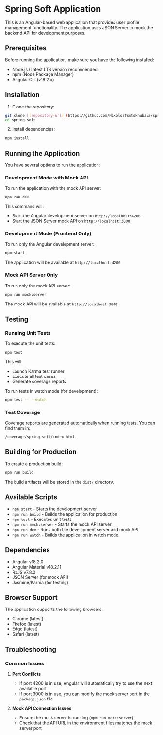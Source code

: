 # Spring Soft Application

This is an Angular-based web application that provides user profile management functionality. The application uses JSON Server to mock the backend API for development purposes.

## Prerequisites

Before running the application, make sure you have the following installed:
- Node.js (Latest LTS version recommended)
- npm (Node Package Manager)
- Angular CLI (v18.2.x)

## Installation

1. Clone the repository:
```bash
git clone [[repository-url]](https://github.com/NikolozTsutskhubaia/spring-soft)
cd spring-soft
```

2. Install dependencies:
```bash
npm install
```

## Running the Application

You have several options to run the application:

### Development Mode with Mock API

To run the application with the mock API server:

```bash
npm run dev
```

This command will:
- Start the Angular development server on `http://localhost:4200`
- Start the JSON Server mock API on `http://localhost:3000`

### Development Mode (Frontend Only)

To run only the Angular development server:

```bash
npm start
```

The application will be available at `http://localhost:4200`

### Mock API Server Only

To run only the mock API server:

```bash
npm run mock:server
```

The mock API will be available at `http://localhost:3000`

## Testing

### Running Unit Tests

To execute the unit tests:

```bash
npm test
```

This will:
- Launch Karma test runner
- Execute all test cases
- Generate coverage reports

To run tests in watch mode (for development):

```bash
npm test -- --watch
```

### Test Coverage

Coverage reports are generated automatically when running tests. You can find them in:
```
/coverage/spring-soft/index.html
```

## Building for Production

To create a production build:

```bash
npm run build
```

The build artifacts will be stored in the `dist/` directory.

## Available Scripts

- `npm start` - Starts the development server
- `npm run build` - Builds the application for production
- `npm test` - Executes unit tests
- `npm run mock:server` - Starts the mock API server
- `npm run dev` - Runs both the development server and mock API
- `npm run watch` - Builds the application in watch mode

## Dependencies

- Angular v18.2.0
- Angular Material v18.2.11
- RxJS v7.8.0
- JSON Server (for mock API)
- Jasmine/Karma (for testing)

## Browser Support

The application supports the following browsers:
- Chrome (latest)
- Firefox (latest)
- Edge (latest)
- Safari (latest)

## Troubleshooting

### Common Issues

1. **Port Conflicts**
   - If port 4200 is in use, Angular will automatically try to use the next available port
   - If port 3000 is in use, you can modify the mock server port in the `package.json` file

2. **Mock API Connection Issues**
   - Ensure the mock server is running (`npm run mock:server`)
   - Check that the API URL in the environment files matches the mock server port

